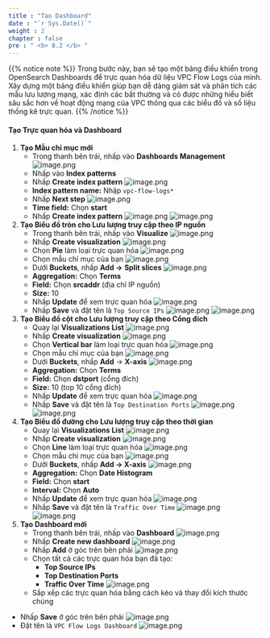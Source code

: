 ```yaml
---
title : "Tạo Dashboard"
date : "`r Sys.Date()`"
weight : 2
chapter : false
pre : " <b> 8.2 </b> "
---
```


{{% notice note %}}
Trong bước này, bạn sẽ tạo một bảng điều khiển trong OpenSearch Dashboards để trực quan hóa dữ liệu VPC Flow Logs của mình. Xây dựng một bảng điều khiển giúp bạn dễ dàng giám sát và phân tích các mẫu lưu lượng mạng, xác định các bất thường và có được những hiểu biết sâu sắc hơn về hoạt động mạng của VPC thông qua các biểu đồ và số liệu thống kê trực quan.
{{% /notice %}}

#### Tạo Trực quan hóa và Dashboard
1. **Tạo Mẫu chỉ mục mới**
    - Trong thanh bên trái, nhấp vào **Dashboards Management**
    ![image.png](../../images/8/8.2/image.png)
    - Nhấp vào **Index patterns**
    - Nhấp **Create index pattern**
    ![image.png](../../images/8/8.2/image%201.png)
    - **Index pattern name:** Nhập `vpc-flow-logs*`
    - Nhấp **Next step**
    ![image.png](../../images/8/8.2/image%202.png)
    - **Time field:** Chọn **start**
    - Nhấp **Create index pattern**
    ![image.png](../../images/8/8.2/image%203.png)
    ![image.png](../../images/8/8.2/image%204.png)
2. **Tạo Biểu đồ tròn cho Lưu lượng truy cập theo IP nguồn**
    - Trong thanh bên trái, nhấp vào **Visualize**
    ![image.png](../../images/8/8.2/image%205.png)
    - Nhấp **Create visualization**
    ![image.png](../../images/8/8.2/image%206.png)
    - Chọn **Pie** làm loại trực quan hóa
    ![image.png](../../images/8/8.2/image%207.png)
    - Chọn mẫu chỉ mục của bạn
    ![image.png](../../images/8/8.2/image%208.png)
    - Dưới **Buckets**, nhấp **Add →** **Split slices**
    ![image.png](../../images/8/8.2/image%209.png)
    - **Aggregation:** Chọn **Terms**
    - **Field:** Chọn **srcaddr** (địa chỉ IP nguồn)
    - **Size:** 10
    - Nhấp **Update** để xem trực quan hóa
    ![image.png](../../images/8/8.2/image%2010.png)
    - Nhấp **Save** và đặt tên là `Top Source IPs`
    ![image.png](../../images/8/8.2/image%2011.png)
    ![image.png](../../images/8/8.2/image%2012.png)
3. **Tạo Biểu đồ cột cho Lưu lượng truy cập theo Cổng đích**
    - Quay lại **Visualizations List**
    ![image.png](../../images/8/8.2/image%2013.png)
    - Nhấp **Create visualization**
    ![image.png](../../images/8/8.2/image%2014.png)
    - Chọn **Vertical bar** làm loại trực quan hóa
    ![image.png](../../images/8/8.2/image%2015.png)
    - Chọn mẫu chỉ mục của bạn
    ![image.png](../../images/8/8.2/image%2016.png)
    - Dưới **Buckets**, nhấp **Add** → **X-axis**
    ![image.png](../../images/8/8.2/image%2017.png)
    - **Aggregation:** Chọn **Terms**
    - **Field:** Chọn **dstport** (cổng đích)
    - **Size:** 10 (top 10 cổng đích)
    - Nhấp **Update** để xem trực quan hóa
    ![image.png](../../images/8/8.2/image%2018.png)
    - Nhấp **Save** và đặt tên là `Top Destination Ports`
    ![image.png](../../images/8/8.2/image%2019.png)
    ![image.png](../../images/8/8.2/image%2020.png)
4. **Tạo Biểu đồ đường cho Lưu lượng truy cập theo thời gian**
    - Quay lại **Visualizations List**
    ![image.png](../../images/8/8.2/image%2021.png)
    - Nhấp **Create visualization**
    ![image.png](../../images/8/8.2/image%2022.png)
    - Chọn **Line** làm loại trực quan hóa
    ![image.png](../../images/8/8.2/image%2023.png)
    - Chọn mẫu chỉ mục của bạn
    ![image.png](../../images/8/8.2/image%2024.png)
    - Dưới **Buckets**, nhấp **Add → X-axis**
    ![image.png](../../images/8/8.2/image%2025.png)
    - **Aggregation:** Chọn **Date Histogram**
    - **Field:** Chọn **start**
    - **Interval:** Chọn **Auto**
    - Nhấp **Update** để xem trực quan hóa
    ![image.png](../../images/8/8.2/image%2026.png)
    - Nhấp **Save** và đặt tên là `Traffic Over Time`
    ![image.png](../../images/8/8.2/image%2027.png)
    ![image.png](../../images/8/8.2/image%2028.png)
5. **Tạo Dashboard mới**
    - Trong thanh bên trái, nhấp vào **Dashboard**
    ![image.png](../../images/8/8.2/image%2029.png)
    - Nhấp **Create new dashboard**
    ![image.png](../../images/8/8.2/image%2030.png)
    - Nhấp **Add** ở góc trên bên phải
    ![image.png](../../images/8/8.2/image%2031.png)
    - Chọn tất cả các trực quan hóa bạn đã tạo:
        - **Top Source IPs**
        - **Top Destination Ports**
        - **Traffic Over Time**
    ![image.png](../../images/8/8.2/image%2032.png)
    - Sắp xếp các trực quan hóa bằng cách kéo và thay đổi kích thước chúng
- Nhấp **Save** ở góc trên bên phải
    ![image.png](../../images/8/8.2/image%2033.png)
- Đặt tên là `VPC Flow Logs Dashboard`
    ![image.png](../../images/8/8.2/image%2034.png)